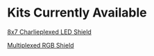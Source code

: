 # Kits Currently Available

[8x7 Charlieplexed LED Shield](8x7charlieplexed)

[Multiplexed RGB Shield](rgbmatrix)
